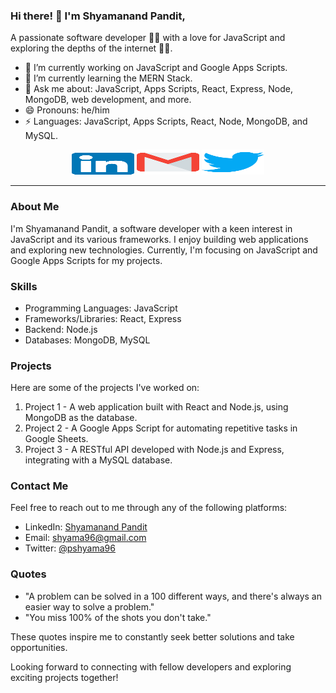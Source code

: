 
### Hi there! 👋 I'm Shyamanand Pandit,

A passionate software developer 👨‍💻 with a love for JavaScript and exploring the depths of the internet 🏄‍♂️.

- 🔭 I’m currently working on JavaScript and Google Apps Scripts.
- 🌱 I’m currently learning the MERN Stack.
- 💬 Ask me about: JavaScript, Apps Scripts, React, Express, Node, MongoDB, web development, and more.
- 😄 Pronouns: he/him
- ⚡ Languages: JavaScript, Apps Scripts, React, Node, MongoDB, and MySQL.

<p align="center">
    <a href="https://www.linkedin.com/in/shyamapandit/"><img alt="Linkedin profile" title="Linkedin" src="https://github.com/ImShyama/ImShyama/blob/master/data/linkedin.svg" width="100" height="35" /></a>
    <a href="mailto:shyama96@gmail.com"><img alt="Gmail" src="https://github.com/ImShyama/ImShyama/blob/master/data/gmail.svg" title="Email" width="100" height="40" /></a>
    <a href="https://twitter.com/pshyama96"><img alt="Twitter" src="https://github.com/ImShyama/ImShyama/blob/master/data/twitter.svg" title="Twitter" width="100" height="40" /></a>
</p>

<hr />

### About Me

I'm Shyamanand Pandit, a software developer with a keen interest in JavaScript and its various frameworks. I enjoy building web applications and exploring new technologies. Currently, I'm focusing on JavaScript and Google Apps Scripts for my projects.

### Skills

- Programming Languages: JavaScript
- Frameworks/Libraries: React, Express
- Backend: Node.js
- Databases: MongoDB, MySQL

### Projects

Here are some of the projects I've worked on:

1. Project 1 - A web application built with React and Node.js, using MongoDB as the database.
2. Project 2 - A Google Apps Script for automating repetitive tasks in Google Sheets.
3. Project 3 - A RESTful API developed with Node.js and Express, integrating with a MySQL database.

### Contact Me

Feel free to reach out to me through any of the following platforms:

- LinkedIn: [Shyamanand Pandit](https://www.linkedin.com/in/shyamapandit/)
- Email: shyama96@gmail.com
- Twitter: [@pshyama96](https://twitter.com/pshyama96)

### Quotes

- "A problem can be solved in a 100 different ways, and there's always an easier way to solve a problem."
- "You miss 100% of the shots you don't take."

These quotes inspire me to constantly seek better solutions and take opportunities.

Looking forward to connecting with fellow developers and exploring exciting projects together!

